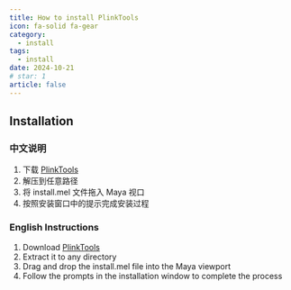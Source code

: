 ```yaml
---
title: How to install PlinkTools
icon: fa-solid fa-gear
category:
  - install
tags:
  - install
date: 2024-10-21
# star: 1
article: false
---
```


## Installation

### 中文说明

1. 下载 [PlinkTools](https://github.com/Megestus/PlinkTools/releases) 
2. 解压到任意路径
3. 将 install.mel 文件拖入 Maya 视口
4. 按照安装窗口中的提示完成安装过程

### English Instructions

1. Download [PlinkTools](https://github.com/Megestus/PlinkTools/releases) 
2. Extract it to any directory
3. Drag and drop the install.mel file into the Maya viewport
4. Follow the prompts in the installation window to complete the process
